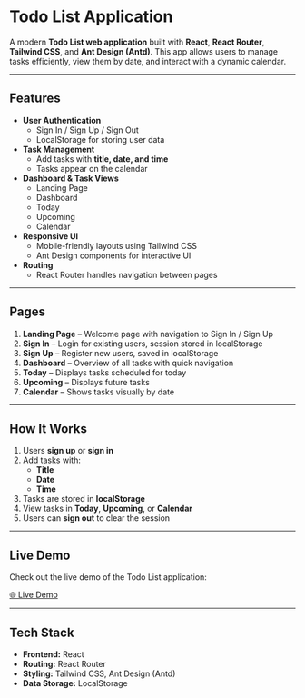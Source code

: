 # Todo List Application

A modern **Todo List web application** built with **React**, **React Router**, **Tailwind CSS**, and **Ant Design (Antd)**. This app allows users to manage tasks efficiently, view them by date, and interact with a dynamic calendar.

---

## Features

- **User Authentication**
  - Sign In / Sign Up / Sign Out
  - LocalStorage for storing user data
- **Task Management**
  - Add tasks with **title, date, and time**
  - Tasks appear on the calendar
- **Dashboard & Task Views**
  - Landing Page
  - Dashboard
  - Today
  - Upcoming
  - Calendar
- **Responsive UI**
  - Mobile-friendly layouts using Tailwind CSS
  - Ant Design components for interactive UI
- **Routing**
  - React Router handles navigation between pages

---

## Pages

1. **Landing Page** – Welcome page with navigation to Sign In / Sign Up  
2. **Sign In** – Login for existing users, session stored in localStorage  
3. **Sign Up** – Register new users, saved in localStorage  
4. **Dashboard** – Overview of all tasks with quick navigation  
5. **Today** – Displays tasks scheduled for today  
6. **Upcoming** – Displays future tasks  
7. **Calendar** – Shows tasks visually by date  

---

## How It Works

1. Users **sign up** or **sign in**  
2. Add tasks with:
   - **Title**  
   - **Date**  
   - **Time**  
3. Tasks are stored in **localStorage**  
4. View tasks in **Today**, **Upcoming**, or **Calendar**  
5. Users can **sign out** to clear the session  

---

## Live Demo

Check out the live demo of the Todo List application:  

[🌐 Live Demo](https://todo-list-git-main-rawans-projects-8c6a6375.vercel.app)  

---

## Tech Stack

- **Frontend:** React  
- **Routing:** React Router  
- **Styling:** Tailwind CSS, Ant Design (Antd)  
- **Data Storage:** LocalStorage  
